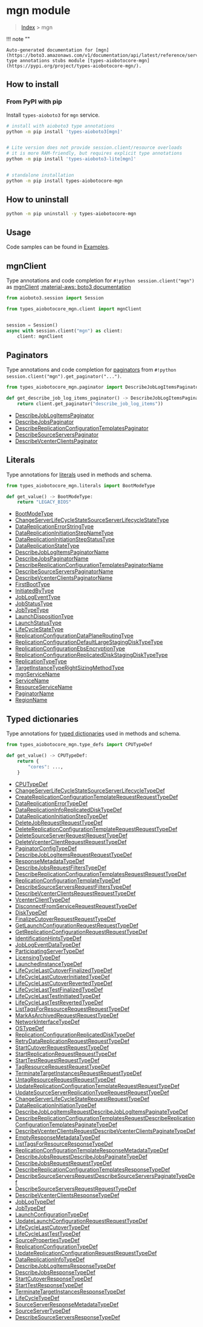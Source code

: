 # mgn module

> [Index](../README.md) > mgn


!!! note ""

    Auto-generated documentation for [mgn](https://boto3.amazonaws.com/v1/documentation/api/latest/reference/services/mgn.html#mgn)
    type annotations stubs module [types-aiobotocore-mgn](https://pypi.org/project/types-aiobotocore-mgn/).

## How to install



### From PyPI with pip

Install `types-aioboto3` for `mgn` service.

```bash
# install with aioboto3 type annotations
python -m pip install 'types-aioboto3[mgn]'


# Lite version does not provide session.client/resource overloads
# it is more RAM-friendly, but requires explicit type annotations
python -m pip install 'types-aioboto3-lite[mgn]'


# standalone installation
python -m pip install types-aiobotocore-mgn
```



## How to uninstall

```bash
python -m pip uninstall -y types-aiobotocore-mgn
```

## Usage

Code samples can be found in [Examples](./usage.md).

## mgnClient

Type annotations and code completion for  `#!python session.client("mgn")` as [mgnClient](./client.md)
[:material-aws: boto3 documentation](https://boto3.amazonaws.com/v1/documentation/api/latest/reference/services/mgn.html#mgn.Client)

```python title="Usage example"
from aioboto3.session import Session

from types_aiobotocore_mgn.client import mgnClient


session = Session()
async with session.client("mgn") as client:
    client: mgnClient
```


## Paginators

Type annotations and code completion for
[paginators](./paginators.md)
from `#!python session.client("mgn").get_paginator("...")`.

```python title="Usage example"
from types_aiobotocore_mgn.paginator import DescribeJobLogItemsPaginator

def get_describe_job_log_items_paginator() -> DescribeJobLogItemsPaginator:
    return client.get_paginator("describe_job_log_items"))
```

- [DescribeJobLogItemsPaginator](./paginators.md#describejoblogitemspaginator)
- [DescribeJobsPaginator](./paginators.md#describejobspaginator)
- [DescribeReplicationConfigurationTemplatesPaginator](./paginators.md#describereplicationconfigurationtemplatespaginator)
- [DescribeSourceServersPaginator](./paginators.md#describesourceserverspaginator)
- [DescribeVcenterClientsPaginator](./paginators.md#describevcenterclientspaginator)








## Literals

Type annotations for [literals](./literals.md) used in methods and schema.

```python title="Usage example"
from types_aiobotocore_mgn.literals import BootModeType

def get_value() -> BootModeType:
    return "LEGACY_BIOS"
```

- [BootModeType](./literals.md#bootmodetype)
- [ChangeServerLifeCycleStateSourceServerLifecycleStateType](./literals.md#changeserverlifecyclestatesourceserverlifecyclestatetype)
- [DataReplicationErrorStringType](./literals.md#datareplicationerrorstringtype)
- [DataReplicationInitiationStepNameType](./literals.md#datareplicationinitiationstepnametype)
- [DataReplicationInitiationStepStatusType](./literals.md#datareplicationinitiationstepstatustype)
- [DataReplicationStateType](./literals.md#datareplicationstatetype)
- [DescribeJobLogItemsPaginatorName](./literals.md#describejoblogitemspaginatorname)
- [DescribeJobsPaginatorName](./literals.md#describejobspaginatorname)
- [DescribeReplicationConfigurationTemplatesPaginatorName](./literals.md#describereplicationconfigurationtemplatespaginatorname)
- [DescribeSourceServersPaginatorName](./literals.md#describesourceserverspaginatorname)
- [DescribeVcenterClientsPaginatorName](./literals.md#describevcenterclientspaginatorname)
- [FirstBootType](./literals.md#firstboottype)
- [InitiatedByType](./literals.md#initiatedbytype)
- [JobLogEventType](./literals.md#joblogeventtype)
- [JobStatusType](./literals.md#jobstatustype)
- [JobTypeType](./literals.md#jobtypetype)
- [LaunchDispositionType](./literals.md#launchdispositiontype)
- [LaunchStatusType](./literals.md#launchstatustype)
- [LifeCycleStateType](./literals.md#lifecyclestatetype)
- [ReplicationConfigurationDataPlaneRoutingType](./literals.md#replicationconfigurationdataplaneroutingtype)
- [ReplicationConfigurationDefaultLargeStagingDiskTypeType](./literals.md#replicationconfigurationdefaultlargestagingdisktypetype)
- [ReplicationConfigurationEbsEncryptionType](./literals.md#replicationconfigurationebsencryptiontype)
- [ReplicationConfigurationReplicatedDiskStagingDiskTypeType](./literals.md#replicationconfigurationreplicateddiskstagingdisktypetype)
- [ReplicationTypeType](./literals.md#replicationtypetype)
- [TargetInstanceTypeRightSizingMethodType](./literals.md#targetinstancetyperightsizingmethodtype)
- [mgnServiceName](./literals.md#mgnservicename)
- [ServiceName](./literals.md#servicename)
- [ResourceServiceName](./literals.md#resourceservicename)
- [PaginatorName](./literals.md#paginatorname)
- [RegionName](./literals.md#regionname)




## Typed dictionaries

Type annotations for [typed dictionaries](./type_defs.md) used in methods and schema.

```python title="Usage example"
from types_aiobotocore_mgn.type_defs import CPUTypeDef

def get_value() -> CPUTypeDef:
    return {
        "cores": ...,
    }
```

- [CPUTypeDef](./type_defs.md#cputypedef)
- [ChangeServerLifeCycleStateSourceServerLifecycleTypeDef](./type_defs.md#changeserverlifecyclestatesourceserverlifecycletypedef)
- [CreateReplicationConfigurationTemplateRequestRequestTypeDef](./type_defs.md#createreplicationconfigurationtemplaterequestrequesttypedef)
- [DataReplicationErrorTypeDef](./type_defs.md#datareplicationerrortypedef)
- [DataReplicationInfoReplicatedDiskTypeDef](./type_defs.md#datareplicationinforeplicateddisktypedef)
- [DataReplicationInitiationStepTypeDef](./type_defs.md#datareplicationinitiationsteptypedef)
- [DeleteJobRequestRequestTypeDef](./type_defs.md#deletejobrequestrequesttypedef)
- [DeleteReplicationConfigurationTemplateRequestRequestTypeDef](./type_defs.md#deletereplicationconfigurationtemplaterequestrequesttypedef)
- [DeleteSourceServerRequestRequestTypeDef](./type_defs.md#deletesourceserverrequestrequesttypedef)
- [DeleteVcenterClientRequestRequestTypeDef](./type_defs.md#deletevcenterclientrequestrequesttypedef)
- [PaginatorConfigTypeDef](./type_defs.md#paginatorconfigtypedef)
- [DescribeJobLogItemsRequestRequestTypeDef](./type_defs.md#describejoblogitemsrequestrequesttypedef)
- [ResponseMetadataTypeDef](./type_defs.md#responsemetadatatypedef)
- [DescribeJobsRequestFiltersTypeDef](./type_defs.md#describejobsrequestfilterstypedef)
- [DescribeReplicationConfigurationTemplatesRequestRequestTypeDef](./type_defs.md#describereplicationconfigurationtemplatesrequestrequesttypedef)
- [ReplicationConfigurationTemplateTypeDef](./type_defs.md#replicationconfigurationtemplatetypedef)
- [DescribeSourceServersRequestFiltersTypeDef](./type_defs.md#describesourceserversrequestfilterstypedef)
- [DescribeVcenterClientsRequestRequestTypeDef](./type_defs.md#describevcenterclientsrequestrequesttypedef)
- [VcenterClientTypeDef](./type_defs.md#vcenterclienttypedef)
- [DisconnectFromServiceRequestRequestTypeDef](./type_defs.md#disconnectfromservicerequestrequesttypedef)
- [DiskTypeDef](./type_defs.md#disktypedef)
- [FinalizeCutoverRequestRequestTypeDef](./type_defs.md#finalizecutoverrequestrequesttypedef)
- [GetLaunchConfigurationRequestRequestTypeDef](./type_defs.md#getlaunchconfigurationrequestrequesttypedef)
- [GetReplicationConfigurationRequestRequestTypeDef](./type_defs.md#getreplicationconfigurationrequestrequesttypedef)
- [IdentificationHintsTypeDef](./type_defs.md#identificationhintstypedef)
- [JobLogEventDataTypeDef](./type_defs.md#joblogeventdatatypedef)
- [ParticipatingServerTypeDef](./type_defs.md#participatingservertypedef)
- [LicensingTypeDef](./type_defs.md#licensingtypedef)
- [LaunchedInstanceTypeDef](./type_defs.md#launchedinstancetypedef)
- [LifeCycleLastCutoverFinalizedTypeDef](./type_defs.md#lifecyclelastcutoverfinalizedtypedef)
- [LifeCycleLastCutoverInitiatedTypeDef](./type_defs.md#lifecyclelastcutoverinitiatedtypedef)
- [LifeCycleLastCutoverRevertedTypeDef](./type_defs.md#lifecyclelastcutoverrevertedtypedef)
- [LifeCycleLastTestFinalizedTypeDef](./type_defs.md#lifecyclelasttestfinalizedtypedef)
- [LifeCycleLastTestInitiatedTypeDef](./type_defs.md#lifecyclelasttestinitiatedtypedef)
- [LifeCycleLastTestRevertedTypeDef](./type_defs.md#lifecyclelasttestrevertedtypedef)
- [ListTagsForResourceRequestRequestTypeDef](./type_defs.md#listtagsforresourcerequestrequesttypedef)
- [MarkAsArchivedRequestRequestTypeDef](./type_defs.md#markasarchivedrequestrequesttypedef)
- [NetworkInterfaceTypeDef](./type_defs.md#networkinterfacetypedef)
- [OSTypeDef](./type_defs.md#ostypedef)
- [ReplicationConfigurationReplicatedDiskTypeDef](./type_defs.md#replicationconfigurationreplicateddisktypedef)
- [RetryDataReplicationRequestRequestTypeDef](./type_defs.md#retrydatareplicationrequestrequesttypedef)
- [StartCutoverRequestRequestTypeDef](./type_defs.md#startcutoverrequestrequesttypedef)
- [StartReplicationRequestRequestTypeDef](./type_defs.md#startreplicationrequestrequesttypedef)
- [StartTestRequestRequestTypeDef](./type_defs.md#starttestrequestrequesttypedef)
- [TagResourceRequestRequestTypeDef](./type_defs.md#tagresourcerequestrequesttypedef)
- [TerminateTargetInstancesRequestRequestTypeDef](./type_defs.md#terminatetargetinstancesrequestrequesttypedef)
- [UntagResourceRequestRequestTypeDef](./type_defs.md#untagresourcerequestrequesttypedef)
- [UpdateReplicationConfigurationTemplateRequestRequestTypeDef](./type_defs.md#updatereplicationconfigurationtemplaterequestrequesttypedef)
- [UpdateSourceServerReplicationTypeRequestRequestTypeDef](./type_defs.md#updatesourceserverreplicationtyperequestrequesttypedef)
- [ChangeServerLifeCycleStateRequestRequestTypeDef](./type_defs.md#changeserverlifecyclestaterequestrequesttypedef)
- [DataReplicationInitiationTypeDef](./type_defs.md#datareplicationinitiationtypedef)
- [DescribeJobLogItemsRequestDescribeJobLogItemsPaginateTypeDef](./type_defs.md#describejoblogitemsrequestdescribejoblogitemspaginatetypedef)
- [DescribeReplicationConfigurationTemplatesRequestDescribeReplicationConfigurationTemplatesPaginateTypeDef](./type_defs.md#describereplicationconfigurationtemplatesrequestdescribereplicationconfigurationtemplatespaginatetypedef)
- [DescribeVcenterClientsRequestDescribeVcenterClientsPaginateTypeDef](./type_defs.md#describevcenterclientsrequestdescribevcenterclientspaginatetypedef)
- [EmptyResponseMetadataTypeDef](./type_defs.md#emptyresponsemetadatatypedef)
- [ListTagsForResourceResponseTypeDef](./type_defs.md#listtagsforresourceresponsetypedef)
- [ReplicationConfigurationTemplateResponseMetadataTypeDef](./type_defs.md#replicationconfigurationtemplateresponsemetadatatypedef)
- [DescribeJobsRequestDescribeJobsPaginateTypeDef](./type_defs.md#describejobsrequestdescribejobspaginatetypedef)
- [DescribeJobsRequestRequestTypeDef](./type_defs.md#describejobsrequestrequesttypedef)
- [DescribeReplicationConfigurationTemplatesResponseTypeDef](./type_defs.md#describereplicationconfigurationtemplatesresponsetypedef)
- [DescribeSourceServersRequestDescribeSourceServersPaginateTypeDef](./type_defs.md#describesourceserversrequestdescribesourceserverspaginatetypedef)
- [DescribeSourceServersRequestRequestTypeDef](./type_defs.md#describesourceserversrequestrequesttypedef)
- [DescribeVcenterClientsResponseTypeDef](./type_defs.md#describevcenterclientsresponsetypedef)
- [JobLogTypeDef](./type_defs.md#joblogtypedef)
- [JobTypeDef](./type_defs.md#jobtypedef)
- [LaunchConfigurationTypeDef](./type_defs.md#launchconfigurationtypedef)
- [UpdateLaunchConfigurationRequestRequestTypeDef](./type_defs.md#updatelaunchconfigurationrequestrequesttypedef)
- [LifeCycleLastCutoverTypeDef](./type_defs.md#lifecyclelastcutovertypedef)
- [LifeCycleLastTestTypeDef](./type_defs.md#lifecyclelasttesttypedef)
- [SourcePropertiesTypeDef](./type_defs.md#sourcepropertiestypedef)
- [ReplicationConfigurationTypeDef](./type_defs.md#replicationconfigurationtypedef)
- [UpdateReplicationConfigurationRequestRequestTypeDef](./type_defs.md#updatereplicationconfigurationrequestrequesttypedef)
- [DataReplicationInfoTypeDef](./type_defs.md#datareplicationinfotypedef)
- [DescribeJobLogItemsResponseTypeDef](./type_defs.md#describejoblogitemsresponsetypedef)
- [DescribeJobsResponseTypeDef](./type_defs.md#describejobsresponsetypedef)
- [StartCutoverResponseTypeDef](./type_defs.md#startcutoverresponsetypedef)
- [StartTestResponseTypeDef](./type_defs.md#starttestresponsetypedef)
- [TerminateTargetInstancesResponseTypeDef](./type_defs.md#terminatetargetinstancesresponsetypedef)
- [LifeCycleTypeDef](./type_defs.md#lifecycletypedef)
- [SourceServerResponseMetadataTypeDef](./type_defs.md#sourceserverresponsemetadatatypedef)
- [SourceServerTypeDef](./type_defs.md#sourceservertypedef)
- [DescribeSourceServersResponseTypeDef](./type_defs.md#describesourceserversresponsetypedef)

